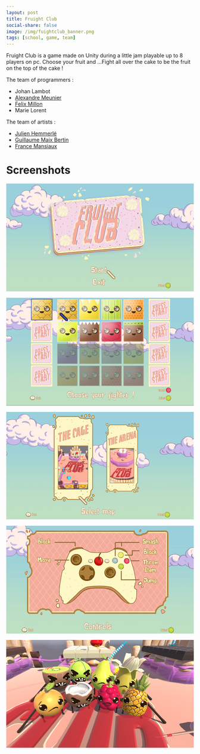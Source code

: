 ```yaml
---
layout: post
title: Fruight Club
social-share: false
image: /img/fuightclub_banner.png
tags: [school, game, team]
---
```


Fruight Club is a game made on Unity during a little jam playable up to 8 players on pc.
Choose your fruit and ...Fight all over the cake to be the fruit on the top of the cake !

The team of programmers :
- Johan Lambot
- [Alexandre Meunier](http://alexandremeunier.com/) 
- [Felix Millon](http://millonfelix.daportfolio.com/)
- Marie Lorent

The team of artists :
- [Julien Hemmerlé](http://www.niouhop.com/)
- [Guillaume Maix Bertin](https://www.strikingly.com/maix-bertin3d)
- [France Mansiaux](http://france-mansiaux.com/)

# Screenshots

![Fruight Club 1](/img/fruightclub.jpg)

![Fruight Club 2](/img/fruightclub2.jpg)

![Fruight Club 3](/img/fruightclub3.jpg)

![Fruight Club 4](/img/fruightclub4.jpg)

![Fruight Club 5](/img/fruightclub5.jpg)